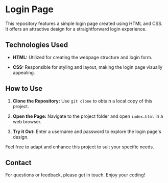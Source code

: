 # Login Page

This repository features a simple login page created using HTML and CSS. It offers an attractive design for a straightforward login experience.

## Technologies Used

- **HTML:** Utilized for creating the webpage structure and login form.

- **CSS:** Responsible for styling and layout, making the login page visually appealing.

## How to Use

1. **Clone the Repository:** Use `git clone` to obtain a local copy of this project.

2. **Open the Page:** Navigate to the project folder and open `index.html` in a web browser.

3. **Try it Out:** Enter a username and password to explore the login page's design.

Feel free to adapt and enhance this project to suit your specific needs.

## Contact

For questions or feedback, please get in touch. Enjoy your coding!
